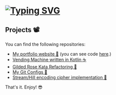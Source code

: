 # [![Typing SVG](https://readme-typing-svg.herokuapp.com/?lines=Hello,+it's+Velizar!+👋;Welcome+to+my+GitHub+profile!+😎)](https://git.io/typing-svg)

## Projects 📽️

You can find the following repositories:

* [My portfolio website 💼](https://velizartodorov.github.io) (you can see code [here](https://github.com/velizartodorov/velizartodorov.github.io).)
* [Vending Machine written in Kotlin ☕](https://github.com/velizartodorov/VendingMachine)
* [Gilded Rose Kata Refactoring 🔨](https://github.com/velizartodorov/GildedRose-Refactoring-Kata/tree/feature/add-conjuring-item)
* [My Git Configs 🌿](https://github.com/velizartodorov/GitCommandsConfigs)
* [Stream/Hill encoding cipher implementation 🔐](https://github.com/velizartodorov/cryptographyStreamHillCipher)

That's it. Enjoy! 😎
